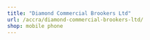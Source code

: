 ```yaml
---
title: "Diamond Commercial Brookers Ltd"
url: /accra/diamond-commercial-brookers-ltd/
shop: mobile phone
---
```

